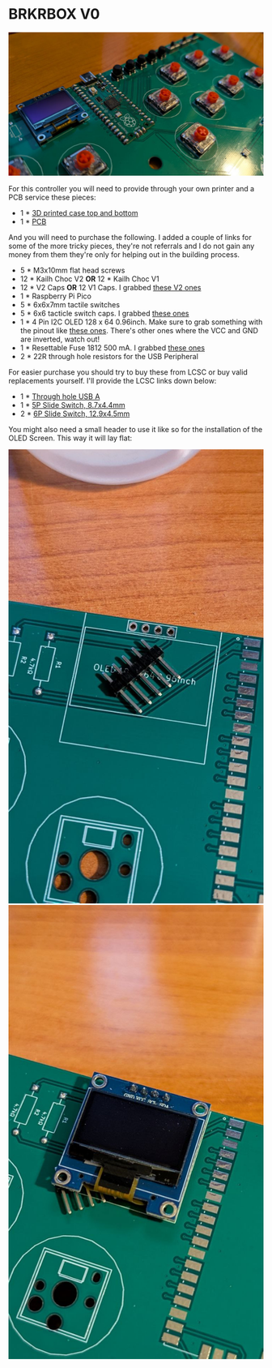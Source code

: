 # BRKRBOX V0

![The insides of the BRKRBOX V0](https://github.com/baronunread/BRKRBOX/blob/main/brkrbox%20V0/images/highlight.jpg)

For this controller you will need to provide through your own printer and a PCB service these pieces:
- 1 * [3D printed case top and bottom](https://github.com/baronunread/BRKRBOX/tree/main/brkrbox%20V0/case)
- 1 * [PCB](https://github.com/baronunread/BRKRBOX/tree/main/brkrbox%20V0/pcb)

And you will need to purchase the following. I added a couple of links for some of the more tricky pieces, they're not referrals and I do not gain any money from them they're only for helping out in the building process.
- 5 * M3x10mm flat head screws
- 12 * Kailh Choc V2 **OR** 12 * Kailh Choc V1
- 12 * V2 Caps **OR** 12 V1 Caps. I grabbed [these V2 ones](https://www.aliexpress.com/item/1005007272793813.html)
- 1 * Raspberry Pi Pico
- 5 * 6x6x7mm tactile switches
- 5 * 6x6 tacticle switch caps. I grabbed [these ones](https://www.aliexpress.com/item/32846395636.html)
- 1 * 4 Pin I2C OLED 128 x 64 0.96inch. Make sure to grab something with the pinout like [these ones](https://www.aliexpress.com/item/1005006365881525.html). There's other ones where the VCC and GND are inverted, watch out! 
- 1 * Resettable Fuse 1812 500 mA. I grabbed [these ones](https://www.aliexpress.com/item/1005007077302451.html)
- 2 * 22R through hole resistors for the USB Peripheral

For easier purchase you should try to buy these from LCSC or buy valid replacements yourself. I'll provide the LCSC links down below:
- 1 * [Through hole USB A](https://lcsc.com/product-detail/USB-Connectors_SHOU-HAN-10-0-4C6-3-ZB_C6386909.html)
- 1 * [5P Slide Switch, 8.7x4.4mm](https://lcsc.com/product-detail/Slide-Switches_HanElectricity-SS12D07VG4_C22435633.html)
- 2 * [6P Slide Switch, 12.9x4.5mm](https://lcsc.com/product-detail/Slide-Switches_HanElectricity-SS13D07VG4_C22435636.html)

You might also need a small header to use it like so for the installation of the OLED Screen. This way it will lay flat:

![A small header laid on top of the OLED spot](https://github.com/baronunread/BRKRBOX/blob/main/brkrbox%20V0/images/trick-1.jpg)
![The OLED installed](https://github.com/baronunread/BRKRBOX/blob/main/brkrbox%20V0/images/trick-2.jpg)
